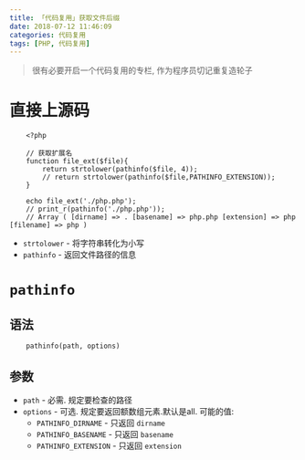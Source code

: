 ```yaml
---
title: 「代码复用」获取文件后缀
date: 2018-07-12 11:46:09
categories: 代码复用
tags: [PHP, 代码复用]
---
```


> 很有必要开启一个代码复用的专栏, 作为程序员切记重复造轮子

<!-- more -->

# 直接上源码


```
    <?php
    
    // 获取扩展名
    function file_ext($file){
        return strtolower(pathinfo($file, 4));
        // return strtolower(pathinfo($file,PATHINFO_EXTENSION));
    }
    
    echo file_ext('./php.php');
    // print_r(pathinfo('./php.php'));
    // Array ( [dirname] => . [basename] => php.php [extension] => php [filename] => php )
```

- `strtolower` - 将字符串转化为小写
- `pathinfo` - 返回文件路径的信息

# `pathinfo`

## 语法

```
    pathinfo(path, options)
```

## 参数

- `path` - 必需. 规定要检查的路径
- `options` - 可选. 规定要返回额数组元素.默认是all. 可能的值:
  - `PATHINFO_DIRNAME` - 只返回 `dirname`
  - `PATHINFO_BASENAME` - 只返回 `basename`
  - `PATHINFO_EXTENSION` - 只返回 `extension`
